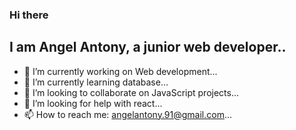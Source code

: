 ### Hi there 

## I am Angel Antony, a junior web developer..



- 🔭 I’m currently working on Web development...
- 🌱 I’m currently learning database...
- 👯 I’m looking to collaborate on JavaScript projects...
- 🤔 I’m looking for help with react...
- 📫 How to reach me: angelantony.91@gmail.com...


<!--
**angelantonyc/angelantonyc** is a ✨ _special_ ✨ repository because its `README.md` (this file) appears on your GitHub profile.

Here are some ideas to get you started:

- 🔭 I’m currently working on ...
- 🌱 I’m currently learning ...
- 👯 I’m looking to collaborate on ...
- 🤔 I’m looking for help with ...
- 💬 Ask me about ...
- 📫 How to reach me: ...
- 😄 Pronouns: ...
- ⚡ Fun fact: ...
-->
